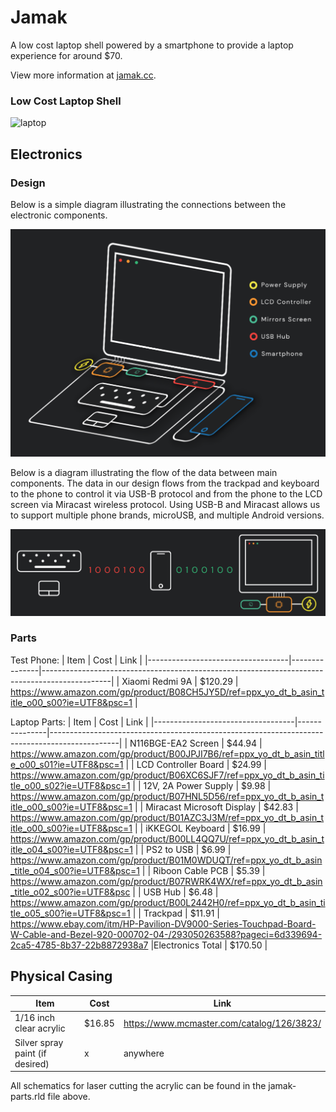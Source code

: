 # Jamak

A low cost laptop shell powered by a smartphone to provide a laptop experience for around $70.

View more information at [jamak.cc](http://jamak.cc/).


### Low Cost Laptop Shell

![laptop](https://www.droid-life.com/wp-content/uploads/2018/01/Razer-Project-Linda-980x653.jpg)

## Electronics

### Design

Below is a simple diagram illustrating the connections between the electronic components.

<img src="./logos/electronics-schematic.png" width="600">

Below is a diagram illustrating the flow of the data between main components. The data in our design flows from the trackpad and keyboard to the phone to control it via USB-B protocol and from the phone to the LCD screen via Miracast wireless protocol. Using USB-B and Miracast allows us to support multiple phone brands, microUSB, and multiple Android versions.

<img src="./logos/data-schematic.png" width="600">

### Parts
Test Phone:
| Item                              | Cost          | Link                                                                                          |
|-----------------------------------|---------------|-----------------------------------------------------------------------------------------------|
| Xiaomi Redmi 9A                   | $120.29       | https://www.amazon.com/gp/product/B08CH5JY5D/ref=ppx_yo_dt_b_asin_title_o00_s00?ie=UTF8&psc=1 | 

Laptop Parts: 
| Item                              | Cost          | Link                                                                                          |
|-----------------------------------|---------------|-----------------------------------------------------------------------------------------------|
| N116BGE-EA2 Screen                | $44.94        | https://www.amazon.com/gp/product/B00JPJI7B6/ref=ppx_yo_dt_b_asin_title_o00_s01?ie=UTF8&psc=1 |
| LCD Controller Board              | $24.99        | https://www.amazon.com/gp/product/B06XC6SJF7/ref=ppx_yo_dt_b_asin_title_o00_s02?ie=UTF8&psc=1 |
| 12V, 2A Power Supply              | $9.98         | https://www.amazon.com/gp/product/B07HNL5D56/ref=ppx_yo_dt_b_asin_title_o00_s00?ie=UTF8&psc=1 |
| Miracast Microsoft Display        | $42.83        | https://www.amazon.com/gp/product/B01AZC3J3M/ref=ppx_yo_dt_b_asin_title_o00_s00?ie=UTF8&psc=1 |
| iKKEGOL Keyboard                  | $16.99        | https://www.amazon.com/gp/product/B00LL4QQ7U/ref=ppx_yo_dt_b_asin_title_o04_s00?ie=UTF8&psc=1 |
| PS2 to USB                        | $6.99         | https://www.amazon.com/gp/product/B01M0WDUQT/ref=ppx_yo_dt_b_asin_title_o04_s00?ie=UTF8&psc=1 |
| Riboon Cable PCB                  | $5.39         | https://www.amazon.com/gp/product/B07RWRK4WX/ref=ppx_yo_dt_b_asin_title_o02_s00?ie=UTF8&psc   |
| USB Hub                           | $6.48         | https://www.amazon.com/gp/product/B00L2442H0/ref=ppx_yo_dt_b_asin_title_o05_s00?ie=UTF8&psc=1 |
| Trackpad                          | $11.91        | https://www.ebay.com/itm/HP-Pavilion-DV9000-Series-Touchpad-Board-W-Cable-and-Bezel-920-000702-04-/293050263588?pageci=6d339694-2ca5-4785-8b37-22b8872938a7
|Electronics Total                  | $170.50       |

## Physical Casing
| Item                              | Cost          | Link                                                                                          |
|-----------------------------------|---------------|-----------------------------------------------------------------------------------------------|
| 1/16 inch clear acrylic           | $16.85        | https://www.mcmaster.com/catalog/126/3823/                                                    |
| Silver spray paint (if desired)   | x             | anywhere

All schematics for laser cutting the acrylic can be found in the jamak-parts.rld file above.
